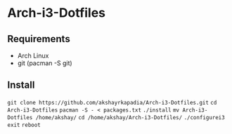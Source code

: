 # Arch-i3-Dotfiles

## Requirements
* Arch Linux
* git (pacman -S git)

## Install

`git clone https://github.com/akshayrkapadia/Arch-i3-Dotfiles.git`
`cd Arch-i3-Dotfiles`
`pacman -S - < packages.txt`
`./install`
`mv Arch-i3-Dotfiles /home/akshay/`
`cd /home/akshay/Arch-i3-Dotfiles/`
`./configurei3`
`exit`
`reboot`
